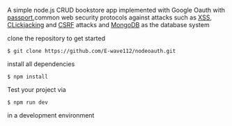 A simple node.js CRUD bookstore app implemented with Google Oauth with [passport](http://www.passportjs.org/docs/),common web security protocols against attacks such as [XSS](https://portswigger.net/web-security/cross-site-scripting), [CLickjacking](https://owasp.org/www-community/attacks/Clickjacking) and [CSRF](https://owasp.org/www-community/attacks/csrf) attacks and [MongoDB](https://www.mongodb.com/3) as the database system

clone the repository to get started

```
$ git clone https://github.com/E-wave112/nodeoauth.git
```

install all dependencies

```
$ npm install
```

Test your project via

```
$ npm run dev
```
in a  development environment
